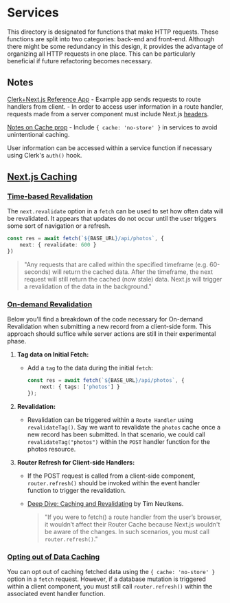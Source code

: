 # Services

This directory is designated for functions that make HTTP requests. These functions are split into two categories: back-end and front-end. Although there might be some redundancy in this design, it provides the advantage of organizing all HTTP requests in one place. This can be particularly beneficial if future refactoring becomes necessary.

## Notes

[Clerk+Next.js Reference App](https://github.com/clerkinc/clerk-next-app-router-starter)
    - Example app sends requests to route handlers from client.
    - In order to access user information in a route handler, requests made from a server component must include Next.js [headers](https://nextjs.org/docs/app/api-reference/functions/headers).

[Notes on Cache prop](https://nextjs.org/docs/app/building-your-application/data-fetching/fetching#dynamic-data-fetching)
    - Include  `{ cache: 'no-store' }` in services to avoid unintentional caching.

User information can be accessed within a service function if necessary using Clerk's `auth()` hook.

## [Next.js Caching](https://nextjs.org/docs/app/building-your-application/caching#overview)

### [Time-based Revalidation](https://nextjs.org/docs/app/building-your-application/data-fetching/fetching-caching-and-revalidating#time-based-revalidation)

The `next.revalidate` option in a `fetch` can be used to set how often data will be revalidated. It appears that updates do not occur until the user triggers some sort of navigation or a refresh.

```typescript
const res = await fetch(`${BASE_URL}/api/photos`, {
    next: { revalidate: 600 }
})
```

> "Any requests that are called within the specified timeframe (e.g. 60-seconds) will return the cached data. After the timeframe, the next request will still return the cached (now stale) data. Next.js will trigger a revalidation of the data in the background."

### [On-demand Revalidation](https://nextjs.org/docs/app/building-your-application/data-fetching/fetching-caching-and-revalidating#on-demand-revalidation)

Below you'll find a breakdown of the code necessary for On-demand Revalidation when submitting a new record from a client-side form. This approach should suffice while server actions are still in their experimental phase.

1. **Tag data on Initial Fetch:** 
    - Add a `tag` to the data during the initial `fetch`:
        ```typescript
        const res = await fetch(`${BASE_URL}/api/photos`, {
            next: { tags: ['photos'] }
        });
        ```

2. **Revalidation:** 
    - Revalidation can be triggered within a `Route Handler` using `revalidateTag()`. Say we want to revalidate the `photos` cache once a new record has been submitted. In that scenario, we could call `revalidateTag("photos")` within the `POST` handler function for the photos resource.

3. **Router Refresh for Client-side Handlers:** 
    - If the POST request is called from a client-side component, `router.refresh()` should be invoked within the event handler function to trigger the revalidation.
    
    - [Deep Dive: Caching and Revalidating](https://github.com/vercel/next.js/discussions/54075) by Tim Neutkens.
        > "If you were to fetch() a route handler from the user’s browser, it wouldn’t affect their Router Cache because Next.js wouldn't be aware of the changes. In such scenarios, you must call `router.refresh()`."


### [Opting out of Data Caching](https://nextjs.org/docs/app/building-your-application/data-fetching/fetching-caching-and-revalidating#opting-out-of-data-caching)

You can opt out of caching fetched data using the `{ cache: 'no-store' }` option in a `fetch` request. However, if a database mutation is triggered within a client component, you must still call `router.refresh()` within the associated event handler function.